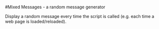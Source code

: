 #Mixed Messages - a random message generator

Display a random message every time the script is called
(e.g. each time a web page is loaded/reloaded).

